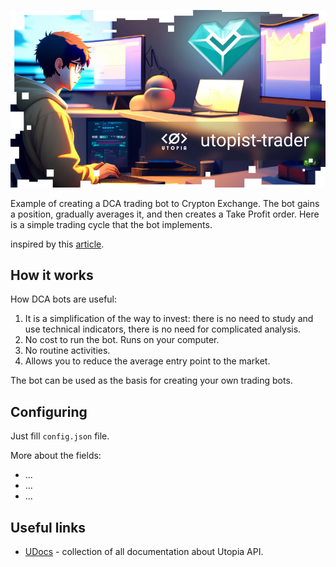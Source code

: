 ![logo](logo.jpg)

Example of creating a DCA trading bot to Crypton Exchange. The bot gains a position, gradually averages it, and then creates a Take Profit order. Here is a simple trading cycle that the bot implements.

inspired by this [article](https://habr.com/ru/company/ruvds/blog/517234/).

## How it works

How DCA bots are useful:
1. It is a simplification of the way to invest: there is no need to study and use technical indicators, there is no need for complicated analysis.
2. No cost to run the bot. Runs on your computer.
3. No routine activities.
4. Allows you to reduce the average entry point to the market.

The bot can be used as the basis for creating your own trading bots.

## Configuring

Just fill `config.json` file.

More about the fields:

* ...
* ...
* ...

## Useful links

* [UDocs](https://udocs.gitbook.io/utopia-api/) - collection of all documentation about Utopia API.

